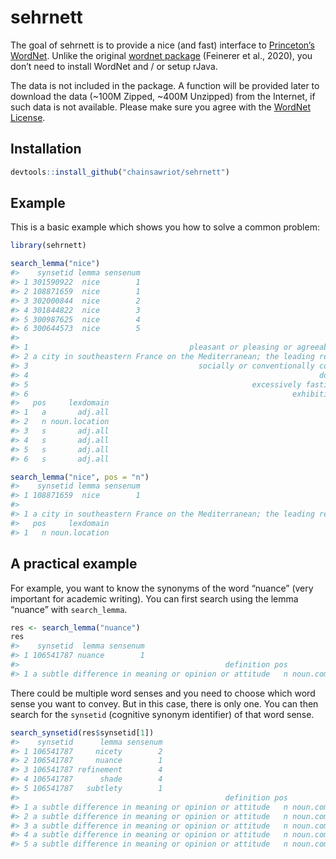 
<!-- README.md is generated from README.Rmd. Please edit that file -->

# sehrnett

<!-- badges: start -->

<!-- badges: end -->

The goal of sehrnett is to provide a nice (and fast) interface to
[Princeton’s WordNet](https://wordnet.princeton.edu/). Unlike the
original [wordnet
package](https://cran.r-project.org/web/packages/wordnet/index.html)
(Feinerer et al., 2020), you don’t need to install WordNet and / or
setup rJava.

The data is not included in the package. A function will be provided
later to download the data (\~100M Zipped, \~400M Unzipped) from the
Internet, if such data is not available. Please make sure you agree with
the [WordNet
License](https://wordnet.princeton.edu/license-and-commercial-use).

## Installation

``` r
devtools::install_github("chainsawriot/sehrnett")
```

## Example

This is a basic example which shows you how to solve a common problem:

``` r
library(sehrnett)
```

``` r
search_lemma("nice")
#>    synsetid lemma sensenum
#> 1 301590922  nice        1
#> 2 108871659  nice        1
#> 3 302000844  nice        2
#> 4 301844822  nice        3
#> 5 300987625  nice        4
#> 6 300644573  nice        5
#>                                                                                     definition
#> 1                                    pleasant or pleasing or agreeable in nature or appearance
#> 2 a city in southeastern France on the Mediterranean; the leading resort on the French Riviera
#> 3                                      socially or conventionally correct; refined or virtuous
#> 4                                                                 done with delicacy and skill
#> 5                                                  excessively fastidious and easily disgusted
#> 6                                                           exhibiting courtesy and politeness
#>   pos     lexdomain
#> 1   a       adj.all
#> 2   n noun.location
#> 3   s       adj.all
#> 4   s       adj.all
#> 5   s       adj.all
#> 6   s       adj.all
```

``` r
search_lemma("nice", pos = "n")
#>    synsetid lemma sensenum
#> 1 108871659  nice        1
#>                                                                                     definition
#> 1 a city in southeastern France on the Mediterranean; the leading resort on the French Riviera
#>   pos     lexdomain
#> 1   n noun.location
```

## A practical example

For example, you want to know the synonyms of the word “nuance” (very
important for academic writing). You can first search using the lemma
“nuance” with `search_lemma`.

``` r
res <- search_lemma("nuance")
res
#>    synsetid  lemma sensenum
#> 1 106541787 nuance        1
#>                                              definition pos          lexdomain
#> 1 a subtle difference in meaning or opinion or attitude   n noun.communication
```

There could be multiple word senses and you need to choose which word
sense you want to convey. But in this case, there is only one. You can
then search for the `synsetid` (cognitive synonym identifier) of that
word sense.

``` r
search_synsetid(res$synsetid[1])
#>    synsetid      lemma sensenum
#> 1 106541787     nicety        2
#> 2 106541787     nuance        1
#> 3 106541787 refinement        4
#> 4 106541787      shade        4
#> 5 106541787   subtlety        1
#>                                              definition pos          lexdomain
#> 1 a subtle difference in meaning or opinion or attitude   n noun.communication
#> 2 a subtle difference in meaning or opinion or attitude   n noun.communication
#> 3 a subtle difference in meaning or opinion or attitude   n noun.communication
#> 4 a subtle difference in meaning or opinion or attitude   n noun.communication
#> 5 a subtle difference in meaning or opinion or attitude   n noun.communication
```
